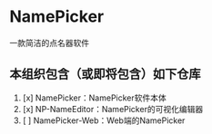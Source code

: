 # NamePicker

一款简洁的点名器软件

## 本组织包含（或即将包含）如下仓库

1. [x] NamePicker：NamePicker软件本体
2. [x] NP-NameEditor：NamePicker的可视化编辑器
3. [ ] NamePicker-Web：Web端的NamePicker
